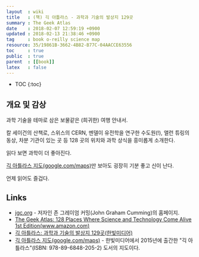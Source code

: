 ```yaml
---
layout  : wiki
title   : (책) 긱 아틀라스 - 과학과 기술의 발상지 129곳
summary : The Geek Atlas
date    : 2018-02-07 12:59:19 +0900
updated : 2018-02-13 21:38:46 +0900
tag     : book o-reilly science map
resource: 35/19861B-3662-4B82-B77C-04AACCE63556
toc     : true
public  : true
parent  : [[book]]
latex   : false
---
```

* TOC
{:toc}

## 개요 및 감상

과학 기술을 테마로 삼은 보물같은 (희귀한) 여행 안내서.

칼 세이건의 산책로, 스위스의 CERN, 멘델이 유전학을 연구한 수도원(!), 앨런 튜링의 동상, 차분 기관이 있는 곳 등 128 곳의 위치와 과학 상식을 흥미롭게 소개한다.

읽다 보면 과학이 더 좋아진다.

[긱 아틀라스 지도(google.com/maps)](https://www.google.com/maps/d/u/0/viewer?mid=1Vvy_nZv1O8b7etSBOonheel-pt8&hl=ko )만 보아도 굉장히 기분 좋고 신이 난다.

언제 읽어도 즐겁다.


## Links

* [jgc.org](http://www.jgc.org/) - 저자인 존 그레이엄 커밍(John Graham Cumming)의 홈페이지.
* [The Geek Atlas: 128 Places Where Science and Technology Come Alive 1st Edition(www.amazon.com)](https://www.amazon.com/gp/product/0596523203?ie=UTF8&tag=jgcorg-20&linkCode=as2&camp=1789&creative=390957&creativeASIN=0596523203)
* [긱 아틀라스: 과학과 기술의 발상지 129곳(한빛미디어)](http://www.hanbit.co.kr/store/books/look.php?p_code=B9113382130)
* [긱 아틀라스 지도(google.com/maps)](https://www.google.com/maps/d/u/0/viewer?mid=1Vvy_nZv1O8b7etSBOonheel-pt8&hl=ko ) - 한빛미디어에서 2015년에 출간한 "긱 아틀라스"(ISBN: 978-89-6848-205-2) 도서의 지도이다.
